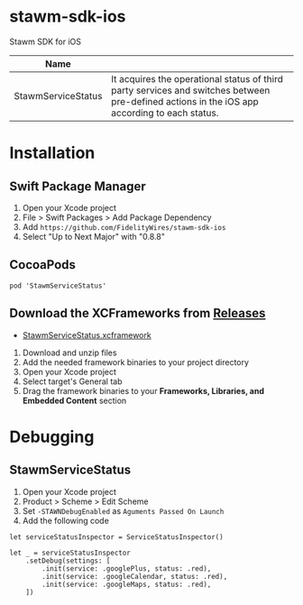 # stawm-sdk-ios
Stawm SDK for iOS

| Name |  |
| --- | --- |
|StawmServiceStatus|It acquires the operational status of third party services and switches between pre-defined actions in the iOS app according to each status.|

# Installation

## Swift Package Manager
1. Open your Xcode project
2. File > Swift Packages > Add Package Dependency
3. Add `https://github.com/FidelityWires/stawm-sdk-ios`
4. Select "Up to Next Major" with "0.8.8"

## CocoaPods

```
pod 'StawmServiceStatus'
```

## Download the XCFrameworks from [Releases](https://github.com/FidelityWires/stawm-sdk-ios/releases)

- [StawmServiceStatus.xcframework](https://github.com/FidelityWires/stawm-sdk-ios/releases/latest/download/StawmServiceStatus.xcframework.zip)

1. Download and unzip files
2. Add the needed framework binaries to your project directory
3. Open your Xcode project
4. Select target's General tab
4. Drag the framework binaries to your **Frameworks, Libraries, and Embedded Content** section


# Debugging

## StawmServiceStatus

1. Open your Xcode project
2. Product > Scheme > Edit Scheme
3. Set `-STAWNDebugEnabled` as `Aguments Passed On Launch`
4. Add the following code

```
let serviceStatusInspector = ServiceStatusInspector()

let _ = serviceStatusInspector
    .setDebug(settings: [
        .init(service: .googlePlus, status: .red),
        .init(service: .googleCalendar, status: .red),
        .init(service: .googleMaps, status: .red),
    ])
```

